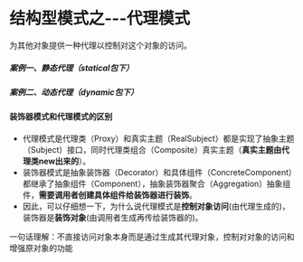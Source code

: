 # 结构型模式之---代理模式

为其他对象提供一种代理以控制对这个对象的访问。

##### 案例一、静态代理（statical包下）
##### 案例二、动态代理（dynamic包下）

#### 装饰器模式和代理模式的区别
- 代理模式是代理类（Proxy）和真实主题（RealSubject）都是实现了抽象主题（Subject）接口，同时代理类组合（Composite）真实主题（**真实主题由代理类new出来的**）。
- 装饰器模式是抽象装饰器（Decorator）和具体组件（ConcreteComponent）都继承了抽象组件（Component），抽象装饰器聚合（Aggregation）抽象组件，**需要调用者创建具体组件给装饰器进行装饰**。
- 因此，可以仔细想一下，为什么说代理模式是**控制对象访问**(由代理生成的)，装饰器是**装饰对象**(由调用者生成再传给装饰器的)。

一句话理解：不直接访问对象本身而是通过生成其代理对象，控制对对象的访问和增强原对象的功能